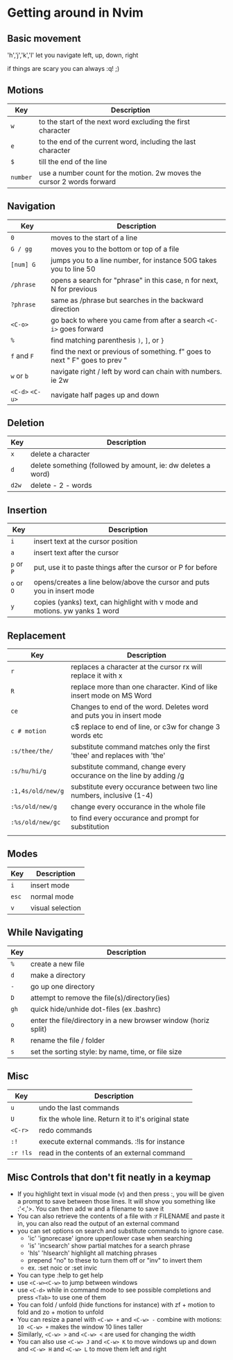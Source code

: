 # Getting around in Nvim

## Basic movement

'h','j','k','l' let you navigate left, up, down, right

if things are scary you can always :q!  ;)

## Motions

| Key              | Description                                                                 |
| ---------------- | --------------------------------------------------------------------------- |
| `w`              | to the start of the next word excluding the first character                 |
| `e`              | to the end of the current word, including the last character                |
| `$`              | till the end of the line                                                    |
| `number`         | use a number count for the motion. 2w moves the cursor 2 words forward      |

## Navigation

| Key              | Description                                                                 |
| ---------------- | --------------------------------------------------------------------------- |
| `0`              | moves to the start of a line                                                |
| `G / gg`         | moves you to the bottom or top of a file                                    |
| `[num] G`        | jumps you to a line number, for instance 50G takes you to line 50           |
| `/phrase`        | opens a search for "phrase" in this case, n for next, N for previous        |
| `?phrase`        | same as /phrase but searches in the backward direction                      |
| `<C-o>`          | go back to where you came from after a search `<C-i>` goes forward          |
| `%`              | find matching parenthesis `)`, `]`, or `}`                                  |
| `f` and `F`      | find the next or previous of something. f" goes to next " F" goes to prev " |
| `w` or `b`       | navigate right / left by word can chain with numbers. ie 2w                 |
| `<C-d>` `<C-u>`  | navigate half pages up and down                                             | 

## Deletion

| Key              | Description                                                                 |
| ---------------- | --------------------------------------------------------------------------- |
| `x`              | delete a character                                                          |
| `d`              | delete something (followed by amount, ie: dw deletes a word)                |
| `d2w`            | delete - 2 - words                                                          |

## Insertion

| Key              | Description                                                                 |
| ---------------- | --------------------------------------------------------------------------- |
| `i`              | insert text at the cursor position                                          |
| `a`              | insert text after the cursor                                                |
| `p` or `P`       | put, use it to paste things after the cursor or P for before                |
| `o` or `O`       | opens/creates a line below/above the cursor and puts you in insert mode     |
| `y`              | copies (yanks) text, can highlight with v mode and motions. yw yanks 1 word |

## Replacement

| Key              | Description                                                                 |
| ---------------- | --------------------------------------------------------------------------- |
| `r`              | replaces a character at the cursor rx will replace it with x                |
| `R`              | replace more than one character. Kind of like insert mode on MS Word        |
| `ce`             | Changes to end of the word. Deletes word and puts you in insert mode        |
| `c # motion`     | c$ replace to end of line, or c3w for change 3 words etc                    |
| `:s/thee/the/`   | substitute command matches only the first 'thee' and replaces with 'the'    |
| `:s/hu/hi/g`     | substitute command, change every occurance on the line by adding /g         |
| `:1,4s/old/new/g`| substitute every occurance between two line numbers, inclusive (1-4)        |
| `:%s/old/new/g`  | change every occurance in the whole file                                    |
| `:%s/old/new/gc` | to find every occurance and prompt for substitution                         |
|                  |                                                                             |

## Modes

| Key              | Description                                                                 |
| ---------------- | --------------------------------------------------------------------------- |
| `i`              | insert mode                                                                 |
| `esc`            | normal mode                                                                 |
| `v`              | visual selection                                                            |

## While Navigating

| Key              | Description                                                                 |
| ---------------- | --------------------------------------------------------------------------- |
| `%`              | create a new file                                                           |
| `d`              | make a directory                                                            |
| `-`              | go up one directory                                                         |
| `D`              | attempt to remove the file(s)/directory(ies)                                |
| `gh`             | quick hide/unhide dot-files (ex .bashrc)                                    |
| `o`              | enter the file/directory in a new browser window (horiz split)              |
| `R`              | rename the file / folder                                                    |
| `s`              | set the sorting style: by name, time, or file size                          |

## Misc

| Key              | Description                                                                 |
| ---------------- | --------------------------------------------------------------------------- |
| `u`              | undo the last commands                                                      |
| `U`              | fix the whole line. Return it to it's original state                        |
| `<C-r>`          | redo commands                                                               |
| `:!`             | execute external commands. :!ls for instance                                |
| `:r !ls`         | read in the contents of an external command                                 |

## Misc Controls that don't fit neatly in a keymap

- If you highlight text in visual mode (v) and then press :, you will be given a prompt to save between those lines. It will show you something like :'<,'>. You can then add w and a filename to save it
- You can also retrieve the contents of a file with :r FILENAME and paste it in, you can also read the output of an external command
- you can set options on search and substitute commands to ignore case.
  - 'ic' 'ignorecase'     ignore upper/lower case when searching
  - 'is' 'incsearch'      show partial matches for a search phrase
  - 'hls' 'hlsearch'      highlight all matching phrases
  - prepend "no" to these to turn them off or "inv" to invert them
  - ex. :set noic or :set invic
- You can type :help to get help
- use `<C-w><C-w>` to jump between windows
- use `<C-d>` while in command mode to see possible completions and press `<Tab>` to use one of them
- You can fold / unfold (hide functions for instance) with zf + motion to fold and zo + motion to unfold
- You can resize a panel with `<C-w> +` and `<C-w> -` combine with motions: `10 <C-w> +` makes the window 10 lines taller
- Similarly, `<C-w> >` and `<C-w> <` are used for changing the width
- You can also use `<C-w> J` and `<C-w> K` to move windows up and down and `<C-w> H` and `<C-w> L` to move them left and right

<!--
Use this for making additional columns
|                  |                                                                             |
-->


